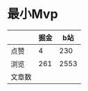 # 最小Mvp

|        | 掘金 | b站  |
| ------ | ---- | ---- |
| 点赞   | 4    |  230   |
| 浏览   | 261    |  2553    |
| 文章数 |     |     |

